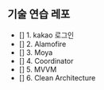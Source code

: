 ##  기술 연습 레포
- [] 1. kakao 로그인
- [] 2. Alamofire
- [] 3. Moya
- [] 4. Coordinator
- [] 5. MVVM
- [] 6. Clean Architecture
